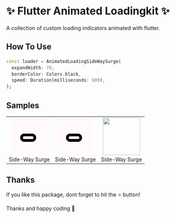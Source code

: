 # ✨ Flutter Animated Loadingkit ✨

A collection of custom loading indicators animated with flutter.

##  How To Use

```dart
const loader = AnimatedLoadingSideWaySurge(
  expandWidth: 70,
  borderColor: Colors.black,
  speed: Duration(milliseconds: 600),
);
```

##  Samples

<table>
  <tr>
    <td align="center">
      <img src="https://raw.githubusercontent.com/SayujSujeev/flutter_animated_loadingkit/master/assets/loader1.gif" width="100px" height="100px">
      <br />
      Side-Way Surge
    </td>
    <td align="center">
      <img src="https://raw.githubusercontent.com/SayujSujeev/flutter_animated_loadingkit/main/assets/loader1.gif" width="100px" height="100px">
      <br />
      Side-Way Surge
    </td>
    <td align="center">
      <img src="https://raw.githubusercontent.com/SayujSujeev/flutter_animated_loadingkit/blob/main/assets/loader1.gif" width="100px" height="100px">
      <br />
      Side-Way Surge
    </td>
  </tr>
</table>

##  Thanks
If you like this package, dont forget to hit the ⭐️ button!

Thanks and happy coding 👻